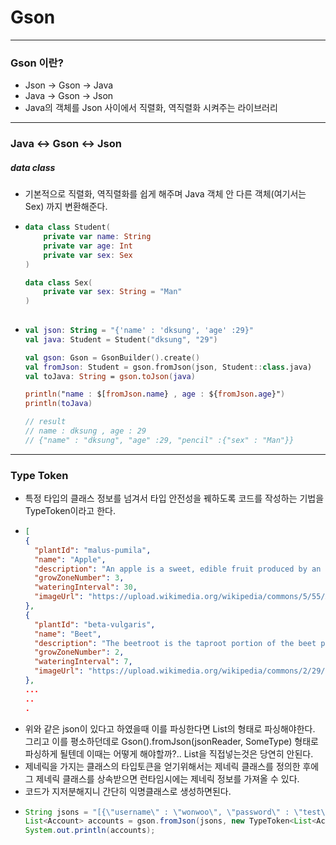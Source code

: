 # Gson
---
### Gson 이란?
* Json -> Gson -> Java
* Java -> Gson -> Json
* Java의 객체를 Json 사이에서 직렬화, 역직렬화 시켜주는 라이브러리
---
### Java <-> Gson <-> Json
##### data class
* 기본적으로 직렬화, 역직렬화를 쉽게 해주며 Java 객체 안 다른 객체(여기서는 Sex) 까지 변환해준다.
* ```kotlin
  data class Student(
      private var name: String
      private var age: Int
      private var sex: Sex
  )
  
  data class Sex(
      private var sex: String = "Man"
  )
      
* ```kotlin
  val json: String = "{'name' : 'dksung', 'age' :29}"
  val java: Student = Student("dksung", "29")
  
  val gson: Gson = GsonBuilder().create()
  val fromJson: Student = gson.fromJson(json, Student::class.java)
  val toJava: String = gson.toJson(java)
  
  println("name : $[fromJson.name} , age : ${fromJson.age}")
  println(toJava)
  
  // result
  // name : dksung , age : 29
  // {"name" : "dksung", "age" :29, "pencil" :{"sex" : "Man"}}
---
### Type Token
* 특정 타입의 클래스 정보를 넘겨서 타입 안전성을 꿰하도록 코드를 작성하는 기법을 TypeToken이라고 한다.
* ```json
  [
  {
    "plantId": "malus-pumila",
    "name": "Apple",
    "description": "An apple is a sweet, edible fruit produced by an apple tree (Malus pumila). Apple trees are cultivated worldwide, and are the most widely grown species in the genus Malus. The tree originated in Central Asia, where its wild ancestor, Malus sieversii, is still found today. Apples have been grown for thousands of years in Asia and Europe, and were brought to North America by European colonists. Apples have religious and mythological significance in many cultures, including Norse, Greek and European Christian traditions.<br><br>Apple trees are large if grown from seed. Generally apple cultivars are propagated by grafting onto rootstocks, which control the size of the resulting tree. There are more than 7,500 known cultivars of apples, resulting in a range of desired characteristics. Different cultivars are bred for various tastes and uses, including cooking, eating raw and cider production. Trees and fruit are prone to a number of fungal, bacterial and pest problems, which can be controlled by a number of organic and non-organic means. In 2010, the fruit's genome was sequenced as part of research on disease control and selective breeding in apple production.<br><br>Worldwide production of apples in 2014 was 84.6 million tonnes, with China accounting for 48% of the total.<br><br>(From <a href=\"https://en.wikipedia.org/wiki/Apple\">Wikipedia</a>)",
    "growZoneNumber": 3,
    "wateringInterval": 30,
    "imageUrl": "https://upload.wikimedia.org/wikipedia/commons/5/55/Apple_orchard_in_Tasmania.jpg"
  },
  {
    "plantId": "beta-vulgaris",
    "name": "Beet",
    "description": "The beetroot is the taproot portion of the beet plant, usually known in North America as the beet and also known as the table beet, garden beet, red beet, or golden beet. It is one of several of the cultivated varieties of Beta vulgaris grown for their edible taproots and their leaves (called beet greens). These varieties have been classified as B. vulgaris subsp. vulgaris Conditiva Group.<br><br>Other than as a food, beets have use as a food colouring and as a medicinal plant. Many beet products are made from other Beta vulgaris varieties, particularly sugar beet.<br><br>(From <a href=\"https://en.wikipedia.org/wiki/Beetroot\">Wikipedia</a>)",
    "growZoneNumber": 2,
    "wateringInterval": 7,
    "imageUrl": "https://upload.wikimedia.org/wikipedia/commons/2/29/Beetroot_jm26647.jpg"
  },
  ...
  ..
  .
* 위와 같은 json이 있다고 하였을때 이를 파싱한다면 List의 형태로 파싱해야한다. 그리고 이를 평소하던데로 Gson().fromJson(jsonReader, SomeType) 형태로 파싱하게 될텐데 이때는 어떻게 해야할까?.. List<SomeType>을 직접넣는것은 당연히 안된다.
* 제네릭을 가지는 클래스의 타입토큰을 얻기위해서는 제네릭 클래스를 정의한 후에 그 제네릭 클래스를 상속받으면 런타임시에는 제네릭 정보를 가져올 수 있다.
* 코드가 지저분해지니 간단히 익명클래스로 생성하면된다. 
* ```java
  String jsons = "[{\"username\" : \"wonwoo\", \"password\" : \"test\"},{\"username\" : \"seungwoo\", \"password\" : \"test1\"}]";
  List<Account> accounts = gson.fromJson(jsons, new TypeToken<List<Account>>() {}.getType());
  System.out.println(accounts);
  
  
  
